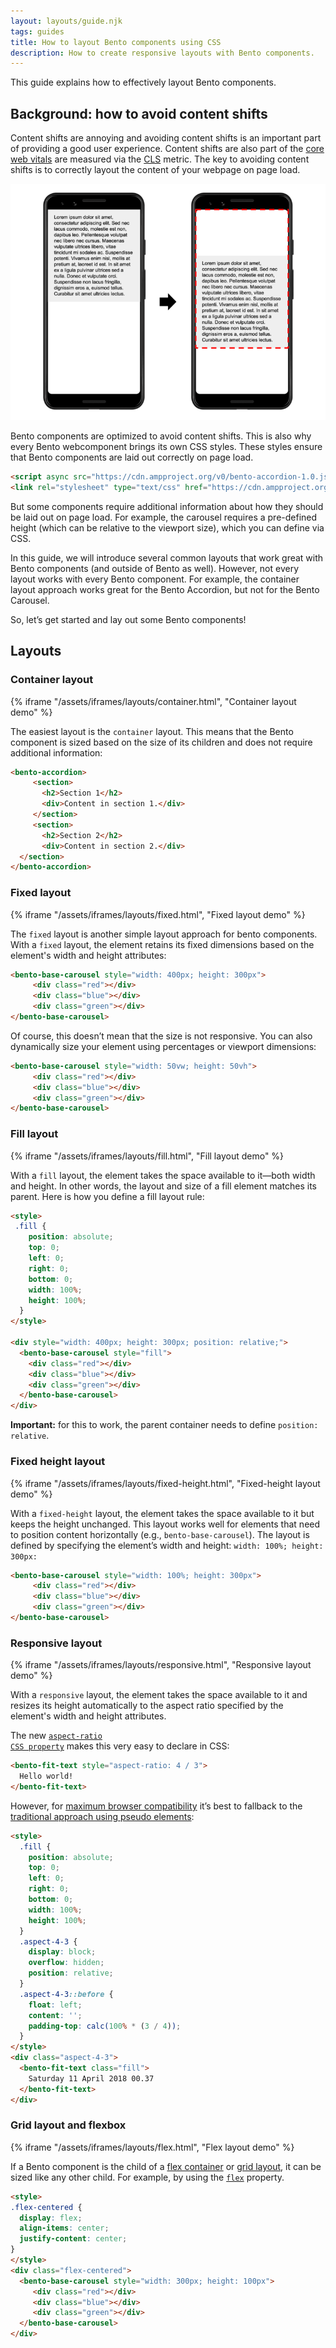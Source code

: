 ```yaml
---
layout: layouts/guide.njk
tags: guides
title: How to layout Bento components using CSS
description: How to create responsive layouts with Bento components.
---
```



This guide explains how to effectively layout Bento components. 

## Background: how to avoid content shifts

Content shifts are annoying and avoiding content shifts is an important part of providing a good user experience. Content shifts are also part of the [core web vitals](https://web.dev/vitals/) are measured via the [CLS](https://web.dev/cls/) metric. The key to avoiding content shifts is to correctly layout the content of your webpage on page load. 

![CLS illustrated by a paragraph changeing position on a page](/assets/img/guides/layouts/cls.png)


Bento components are optimized to avoid content shifts. This is also why every Bento webcomponent brings its own CSS styles. These styles ensure that Bento components are laid out correctly on page load.


```html
<script async src="https://cdn.ampproject.org/v0/bento-accordion-1.0.js"></script>
<link rel="stylesheet" type="text/css" href="https://cdn.ampproject.org/v0/bento-accordion-1.0.css"/>
```


But some components require additional information about how they should be laid out on page load. For example, the carousel requires a pre-defined height (which can be relative to the viewport size), which you can define via CSS. 

In this guide, we will introduce several common layouts that work great with Bento components (and outside of Bento as well). However, not every layout works with every Bento component. For example, the container layout approach works great for the Bento Accordion, but not for the Bento Carousel.

So, let’s get started and lay out some Bento components!

## Layouts

### Container layout

{% iframe "/assets/iframes/layouts/container.html", "Container layout demo" %}

The easiest layout is the `container` layout. This means that the Bento component is sized based on the size of its children and does not require additional information: 


```html
<bento-accordion>
     <section>
       <h2>Section 1</h2>
       <div>Content in section 1.</div>
     </section>
     <section>
       <h2>Section 2</h2>
       <div>Content in section 2.</div>
  </section>
</bento-accordion>
```

### Fixed layout

{% iframe "/assets/iframes/layouts/fixed.html", "Fixed layout demo" %}

The `fixed` layout is another simple layout approach for bento components. With a `fixed` layout, the element retains its fixed dimensions based on the element's width and height attributes:


```html
<bento-base-carousel style="width: 400px; height: 300px">
     <div class="red"></div>
     <div class="blue"></div>
     <div class="green"></div>
</bento-base-carousel>
```

Of course, this doesn’t mean that the size is not responsive. You can also dynamically size your element using percentages or viewport dimensions:

```html
<bento-base-carousel style="width: 50vw; height: 50vh">
     <div class="red"></div>
     <div class="blue"></div>
     <div class="green"></div>
</bento-base-carousel>
```

### Fill layout

{% iframe "/assets/iframes/layouts/fill.html", "Fill layout demo" %}

With a `fill` layout, the element takes the space available to it—both width and height. In other words, the layout and size of a fill element matches its parent. Here is how you define a fill layout rule:

```html
<style>
 .fill {
    position: absolute;
    top: 0;
    left: 0;
    right: 0;
    bottom: 0;
    width: 100%;
    height: 100%;
  }
</style>

<div style="width: 400px; height: 300px; position: relative;">
  <bento-base-carousel style="fill">
    <div class="red"></div>
    <div class="blue"></div>
    <div class="green"></div>
  </bento-base-carousel>
</div>
```

**Important:** for this to work, the parent container needs to define `position: relative`.

### Fixed height layout

{% iframe "/assets/iframes/layouts/fixed-height.html", "Fixed-height layout demo" %}

With a `fixed-height` layout, the element takes the space available to it but keeps the height unchanged. This layout works well for elements that need to position content horizontally (e.g., `bento-base-carousel`). The layout is defined by specifying the element’s width and height: `width: 100%; height: 300px:`

```html
<bento-base-carousel style="width: 100%; height: 300px">
     <div class="red"></div>
     <div class="blue"></div>
     <div class="green"></div>
</bento-base-carousel>
```

### Responsive layout

{% iframe "/assets/iframes/layouts/responsive.html", "Responsive layout demo" %}

With a `responsive` layout, the element takes the space available to it and resizes its height automatically to the aspect ratio specified by the element's width and height attributes.

The new <code>[aspect-ratio CSS property](https://developer.mozilla.org/en-US/docs/Web/CSS/aspect-ratio)</code> makes this very easy to declare in CSS:

```html
<bento-fit-text style="aspect-ratio: 4 / 3">
  Hello world!
</bento-fit-text>
```

However, for [maximum browser compatibility](https://caniuse.com/?search=aspect-ratio) it’s best to fallback to the [traditional approach using pseudo elements](https://css-tricks.com/aspect-ratio-boxes/#the-pseudo-element-tactic): 

```html
<style>
  .fill {
    position: absolute;
    top: 0;
    left: 0;
    right: 0;
    bottom: 0;
    width: 100%;
    height: 100%;
  }
  .aspect-4-3 {
    display: block;
    overflow: hidden;
    position: relative;
  }
  .aspect-4-3::before {
    float: left;
    content: '';
    padding-top: calc(100% * (3 / 4));
  }
</style>
<div class="aspect-4-3">
  <bento-fit-text class="fill">
    Saturday 11 April 2018 00.37
  </bento-fit-text>
</div>
```

### Grid layout and flexbox

{% iframe "/assets/iframes/layouts/flex.html", "Flex layout demo" %}

If a Bento component is the child of a [flex container](https://developer.mozilla.org/en-US/docs/Web/CSS/CSS_Flexible_Box_Layout/Basic_Concepts_of_Flexbox) or [grid layout](https://developer.mozilla.org/en-US/docs/Web/CSS/CSS_Grid_Layout), it can be sized like any other child. For example, by using the <code>[flex](https://developer.mozilla.org/en-US/docs/Web/CSS/flex)</code> property.


```html
<style>
.flex-centered {
  display: flex;
  align-items: center;
  justify-content: center;
}
</style>
<div class="flex-centered">
  <bento-base-carousel style="width: 300px; height: 100px">
     <div class="red"></div>
     <div class="blue"></div>
     <div class="green"></div>
  </bento-base-carousel>
</div>
```

